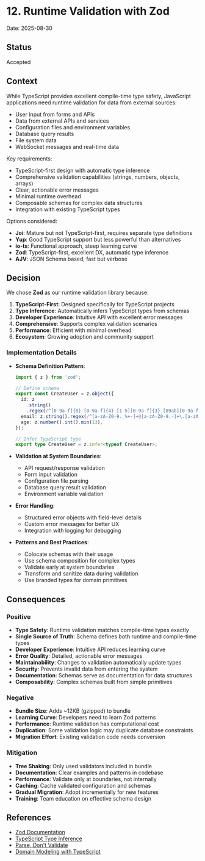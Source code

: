 # 12. Runtime Validation with Zod

Date: 2025-08-30

## Status

Accepted

## Context

While TypeScript provides excellent compile-time type safety, JavaScript applications need runtime validation for data from external sources:

- User input from forms and APIs
- Data from external APIs and services
- Configuration files and environment variables
- Database query results
- File system data
- WebSocket messages and real-time data

Key requirements:

- TypeScript-first design with automatic type inference
- Comprehensive validation capabilities (strings, numbers, objects, arrays)
- Clear, actionable error messages
- Minimal runtime overhead
- Composable schemas for complex data structures
- Integration with existing TypeScript types

Options considered:

- **Joi**: Mature but not TypeScript-first, requires separate type definitions
- **Yup**: Good TypeScript support but less powerful than alternatives
- **io-ts**: Functional approach, steep learning curve
- **Zod**: TypeScript-first, excellent DX, automatic type inference
- **AJV**: JSON Schema based, fast but verbose

## Decision

We chose **Zod** as our runtime validation library because:

1. **TypeScript-First**: Designed specifically for TypeScript projects
2. **Type Inference**: Automatically infers TypeScript types from schemas
3. **Developer Experience**: Intuitive API with excellent error messages
4. **Comprehensive**: Supports complex validation scenarios
5. **Performance**: Efficient with minimal overhead
6. **Ecosystem**: Growing adoption and community support

### Implementation Details

- **Schema Definition Pattern**:

  ```typescript
  import { z } from 'zod';

  // Define schema
  export const CreateUser = z.object({
    id: z
      .string()
      .regex(/^[0-9a-f]{8}-[0-9a-f]{4}-[1-5][0-9a-f]{3}-[89ab][0-9a-f]{3}-[0-9a-f]{12}$/i),
    email: z.string().regex(/^[a-zA-Z0-9._%+-]+@[a-zA-Z0-9.-]+\.[a-zA-Z]{2,}$/),
    age: z.number().int().min(13),
  });

  // Infer TypeScript type
  export type CreateUser = z.infer<typeof CreateUser>;
  ```

- **Validation at System Boundaries**:
  - API request/response validation
  - Form input validation
  - Configuration file parsing
  - Database query result validation
  - Environment variable validation

- **Error Handling**:
  - Structured error objects with field-level details
  - Custom error messages for better UX
  - Integration with logging for debugging

- **Patterns and Best Practices**:
  - Colocate schemas with their usage
  - Use schema composition for complex types
  - Validate early at system boundaries
  - Transform and sanitize data during validation
  - Use branded types for domain primitives

## Consequences

### Positive

- **Type Safety**: Runtime validation matches compile-time types exactly
- **Single Source of Truth**: Schema defines both runtime and compile-time types
- **Developer Experience**: Intuitive API reduces learning curve
- **Error Quality**: Detailed, actionable error messages
- **Maintainability**: Changes to validation automatically update types
- **Security**: Prevents invalid data from entering the system
- **Documentation**: Schemas serve as documentation for data structures
- **Composability**: Complex schemas built from simple primitives

### Negative

- **Bundle Size**: Adds ~12KB (gzipped) to bundle
- **Learning Curve**: Developers need to learn Zod patterns
- **Performance**: Runtime validation has computational cost
- **Duplication**: Some validation logic may duplicate database constraints
- **Migration Effort**: Existing validation code needs conversion

### Mitigation

- **Tree Shaking**: Only used validators included in bundle
- **Documentation**: Clear examples and patterns in codebase
- **Performance**: Validate only at boundaries, not internally
- **Caching**: Cache validated configuration and schemas
- **Gradual Migration**: Adopt incrementally for new features
- **Training**: Team education on effective schema design

## References

- [Zod Documentation](https://zod.dev/)
- [TypeScript Type Inference](https://www.typescriptlang.org/docs/handbook/type-inference.html)
- [Parse, Don't Validate](https://lexi-lambda.github.io/blog/2019/11/05/parse-don-t-validate/)
- [Domain Modeling with TypeScript](https://www.domainlanguage.com/ddd/)
